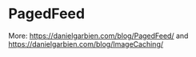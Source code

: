 # PagedFeed

More: https://danielgarbien.com/blog/PagedFeed/ and https://danielgarbien.com/blog/ImageCaching/
